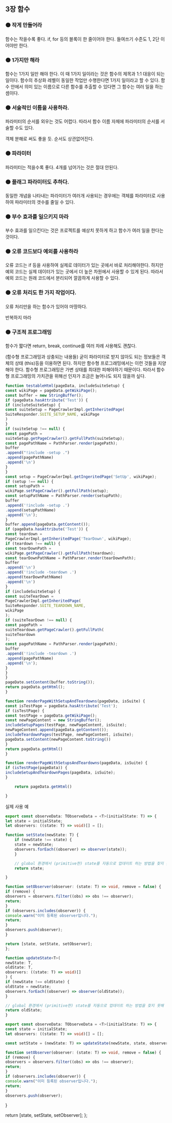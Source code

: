 ## 3장 함수

### 🟠 작게 만들어라

함수는 작을수록 좋다.
if, for 등의 블록이 한 줄이어야 한다.
들여쓰기 수준도 1, 2단 이어야만 한다.

### 🟠 1가지만 해라

함수는 1가지 일만 해야 한다.
이 때 1가지 일이라는 것은 함수의 제목과 1:1 대응이 되는 일이다.
함수의 추상화 레벨이 동일한 작업만 수행한다면 1가지 일이라고 할 수 있다.
함수 안에서 의미 있는 이름으로 다른 함수를 추출할 수 있다면 그 함수는 여러 일을 하는 셈이다.

### 🟠 서술적인 이름을 사용하라.

파라미터의 순서를 외우는 것도 어렵다.
따라서 함수 이름 자체에 파라미터의 순서를 서술할 수도 있다.

객체 분해로 써도 좋을 듯. 순서도 상관없어진다.

### 🟠 파라미터

파라미터는 적을수록 좋다.
4개를 넘어가는 것은 절대 안된다.

### 🟠 플래그 파라미터도 추하다.

동일한 개념을 나타내는 파라미터가 여러개 사용되는 경우에는 객체를 파라미터로 사용하여 파라미터의 갯수를 줄일 수 있다.

### 🟠 부수 효과를 일으키지 마라

부수 효과를 일으킨다는 것은 프로젝트를 예상치 못하게 하고
함수가 여러 일을 한다는 것이다.

### 🟠 오류 코드보다 예외를 사용하라

오류 코드는 if 등을 사용하여 실제로 데이터가 있는 곳에서 바로 처리해야한다.
하지만 예외 코드는 실제 데이터가 있는 곳에서 더 높은 차원에서 사용할 수 있게 된다.
따라서 예외 코드는 원래 코드에서 분리되어 깔끔하게 사용할 수 있다.

### 🟠 오류 처리도 한 가지 작업이다.

오류 처리만을 하는 함수가 있어야 마땅하다.

반복하지 마라

### 🟠 구조적 프로그래밍

함수가 짧다면 return, break, continue를 여러 차례 사용해도 괜찮다.

(함수형 프로그래밍과 상충되는 내용들)
굳이 파라미터로 받지 않아도 되는 정보들은 객체의 상태 (this)등을 이용하면 된다.
하지만 함수형 프로그래밍에서는 이런 것들을 지양해야 한다.
함수형 프로그래밍은 가변 상태를 최대한 피해야하기 때문이다.
따라서 함수형 프로그래밍의 가치관을 위해선 인자가 조금은 늘어나도 되지 않을까 싶다.

```javascript
function testableHtml(pageData, includeSuiteSetup) {
const wikiPage = pageData.getWikiPage();
const buffer = new StringBuffer();
if (pageData.hasAttribute('Test')) {
if (incluteSuiteSetup) {
const suiteSetup = PageCrawlerImpl.getInheritedPage(
SuiteResponder.SUITE_SETUP_NAME, wikiPage
)
}
if (suiteSetup !== null) {
const pagePath =
suiteSetup.getPageCrawler().getFullPath(suiteSetup);
const pagePathName = PathParser.render(pagePath);
buffer
.append("!include -setup .")
.append(pagePathName)
.append('\n')
}
}
const setup = PageCrawlerImpl.getIngeritedPage('SetUp', wikiPage);
if (setup !== null) {
const setupPath =
wikiPage.setPageCrawler().getFullPath(setup);
const setupPathName = PathParser.render(setupPath);
buffer
.append('!include -setup .')
.append(setupPathName)
.append('\n');
}
buffer.append(pageData.getContent());
if (pageData.hasAttribute('Test')) {
const teardown =
PageCrawlerImpl.getInheritedPage('TearDown', wikiPage);
if (teardown !== null) {
const tearDownPath =
wikiPage.getPageCrawler().getFullPath(teardown);
const tearDownPathName = PathParser.render(tearDownPath);
buffer
.append('\n')
.append('!include -teardown .')
.append(tearDownPathName)
.append('\n')
}
if (includeSuiteSetup) {
const suiteTearDown =
PageCrawlerImpl.getInheritedPage(
SuiteResponder.SUITE_TEARDOWN_NAME,
wikiPage
);
if (suiteTearDown !== null) {
const pagePath =
suiteTeardown.getPageCrawler().getFullPath(
suiteTeardown
);
const pagePathName = PathParser.render(pagePath);
buffer
.append('!include -teardown .')
.append(pagePathName)
.append('\n');
}
}
}
pageDate.setContent(buffer.toString());
return pageData.getHtml();
}

function renderPageWithSetupAndTeardowns(pageData, isSuite) {
const isTestPage = pageData.hasAttribute('Test');
if (isTestPage) {
const testPage = pageData.getWikiPage();
const newPageContent = new StringBuffer();
includeSetupPages(testPage, newPageContent, isSuite);
newPageContent.append(pageData.getContent());
includeTeardownPages(testPage, newPageContent, isSuite);
pageData.setContent(newPageContent.toString())
}
return pageData.getHtml()
}

function renderPageWithSetupsAndTeardowns(pageData, isSuite) {
if (isTestPage(pageData)) {
includeSetupAndTeardownPages(pageData, isSuite);
}

    return pageData.getHtml()

}
```

실제 사용 예

```typescript
export const observeData: TObserveData = <T>(initialState: T) => {
let state = initialState;
let observers: ((state: T) => void)[] = [];

function setState(newState: T) {
    if (newState !== state) {
    state = newState;
    observers.forEach((observer) => observer(state));
    }

    // global 환경에서 (primitive한) state를 자동으로 업데이트 하는 방법을 찾지 못해 일단 새로운 state를 리턴합니다.
    return state;

}

function setObserver(observer: (state: T) => void, remove = false) {
if (remove) {
observers = observers.filter((obs) => obs !== observer);
return;
}
if (observers.includes(observer)) {
console.warn("이미 등록된 observer입니다.");
return;
}
observers.push(observer);
}

return [state, setState, setObserver];
};

function updateState<T>(
newState: T,
oldState: T,
observers: ((state: T) => void)[]
) {
if (newState !== oldState) {
oldState = newState;
observers.forEach((observer) => observer(oldState));
}

// global 환경에서 (primitive한) state를 자동으로 업데이트 하는 방법을 찾지 못해 일단 새로운 state를 리턴합니다.
return oldState;
}

export const observeData: TObserveData = <T>(initialState: T) => {
const state = initialState;
let observers: ((state: T) => void)[] = [];

const setState = (newState: T) => updateState(newState, state, observers);

function setObserver(observer: (state: T) => void, remove = false) {
if (remove) {
observers = observers.filter((obs) => obs !== observer);
return;
}
if (observers.includes(observer)) {
console.warn("이미 등록된 observer입니다.");
return;
}
observers.push(observer);
```
}

return [state, setState, setObserver];
};
